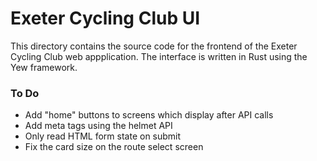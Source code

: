 # Exeter Cycling Club UI

This directory contains the source code for the frontend of the Exeter Cycling Club web appplication.
The interface is written in Rust using the Yew framework.

### To Do
- Add "home" buttons to screens which display after API calls
- Add meta tags using the helmet API
- Only read HTML form state on submit
- Fix the card size on the route select screen

